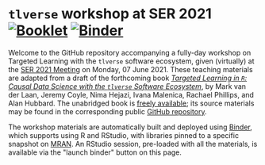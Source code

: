 # `tlverse` workshop at SER 2021 [![Booklet](https://github.com/tlverse/ser2021-workshop/actions/workflows/bookdown.yml/badge.svg)](https://github.com/tlverse/ser2021-workshop/actions/workflows/bookdown.yml) [![Binder](http://mybinder.org/badge_logo.svg)](http://mybinder.org/v2/gh/tlverse/ser2021-workshop/master?urlpath=rstudio)

Welcome to the GitHub repository accompanying a fully-day workshop on Targeted
Learning with the `tlverse` software ecosystem, given (virtually) at the [SER
2021 Meeting]() on Monday, 07 June 2021. These teaching materials are adapted
from a draft of the forthcoming book [*Targeted Learning in `R`: Causal Data
Science with the `tlverse` Software
Ecosystem*](https://tlverse.org/tlverse-handbook/), by Mark van der Laan, Jeremy
Coyle, Nima Hejazi, Ivana Malenica, Rachael Phillips, and Alan Hubbard. The
unabridged book is [freely available](https://tlverse.org/tlverse-handbook); its
source materials may be found in the corresponding public [GitHub
repository](https://github.com/tlverse/tlverse-handbook).

The workshop materials are automatically built and deployed using
[Binder](https://github.com/jupyterhub/binderhub), which supports using R and
RStudio, with libraries pinned to a specific snapshot on
[MRAN](https://mran.microsoft.com/documents/rro/reproducibility). An RStudio
session, pre-loaded with all the materials, is available via the "launch binder"
button on this page.
